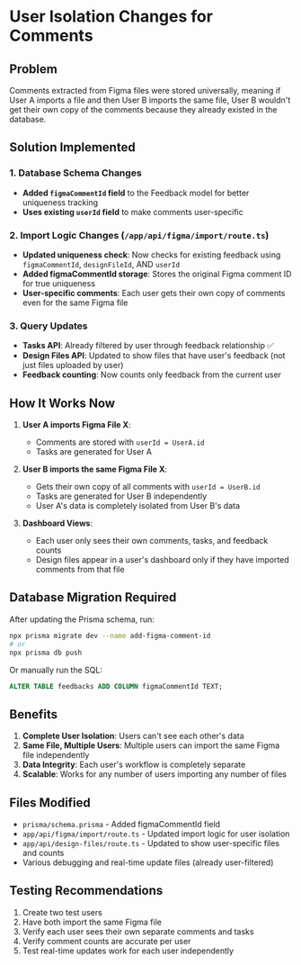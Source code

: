 # User Isolation Changes for Comments

## Problem
Comments extracted from Figma files were stored universally, meaning if User A imports a file and then User B imports the same file, User B wouldn't get their own copy of the comments because they already existed in the database.

## Solution Implemented

### 1. Database Schema Changes
- **Added `figmaCommentId` field** to the Feedback model for better uniqueness tracking
- **Uses existing `userId` field** to make comments user-specific

### 2. Import Logic Changes (`/app/api/figma/import/route.ts`)
- **Updated uniqueness check**: Now checks for existing feedback using `figmaCommentId`, `designFileId`, AND `userId`
- **Added figmaCommentId storage**: Stores the original Figma comment ID for true uniqueness
- **User-specific comments**: Each user gets their own copy of comments even for the same Figma file

### 3. Query Updates
- **Tasks API**: Already filtered by user through feedback relationship ✅
- **Design Files API**: Updated to show files that have user's feedback (not just files uploaded by user)
- **Feedback counting**: Now counts only feedback from the current user

## How It Works Now

1. **User A imports Figma File X**:
   - Comments are stored with `userId = UserA.id`
   - Tasks are generated for User A

2. **User B imports the same Figma File X**:
   - Gets their own copy of all comments with `userId = UserB.id`
   - Tasks are generated for User B independently
   - User A's data is completely isolated from User B's data

3. **Dashboard Views**:
   - Each user only sees their own comments, tasks, and feedback counts
   - Design files appear in a user's dashboard only if they have imported comments from that file

## Database Migration Required

After updating the Prisma schema, run:
```bash
npx prisma migrate dev --name add-figma-comment-id
# or
npx prisma db push
```

Or manually run the SQL:
```sql
ALTER TABLE feedbacks ADD COLUMN figmaCommentId TEXT;
```

## Benefits

1. **Complete User Isolation**: Users can't see each other's data
2. **Same File, Multiple Users**: Multiple users can import the same Figma file independently
3. **Data Integrity**: Each user's workflow is completely separate
4. **Scalable**: Works for any number of users importing any number of files

## Files Modified

- `prisma/schema.prisma` - Added figmaCommentId field
- `app/api/figma/import/route.ts` - Updated import logic for user isolation
- `app/api/design-files/route.ts` - Updated to show user-specific files and counts
- Various debugging and real-time update files (already user-filtered)

## Testing Recommendations

1. Create two test users
2. Have both import the same Figma file
3. Verify each user sees their own separate comments and tasks
4. Verify comment counts are accurate per user
5. Test real-time updates work for each user independently